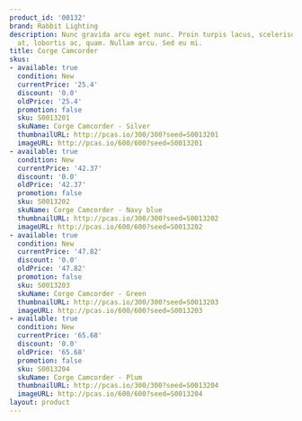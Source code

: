```yaml
---
product_id: '00132'
brand: Rabbit Lighting
description: Nunc gravida arcu eget nunc. Proin turpis lacus, scelerisque vitae, elementum
  at, lobortis ac, quam. Nullam arcu. Sed eu mi.
title: Corge Camcorder
skus:
- available: true
  condition: New
  currentPrice: '25.4'
  discount: '0.0'
  oldPrice: '25.4'
  promotion: false
  sku: S0013201
  skuName: Corge Camcorder - Silver
  thumbnailURL: http://pcas.io/300/300?seed=S0013201
  imageURL: http://pcas.io/600/600?seed=S0013201
- available: true
  condition: New
  currentPrice: '42.37'
  discount: '0.0'
  oldPrice: '42.37'
  promotion: false
  sku: S0013202
  skuName: Corge Camcorder - Navy blue
  thumbnailURL: http://pcas.io/300/300?seed=S0013202
  imageURL: http://pcas.io/600/600?seed=S0013202
- available: true
  condition: New
  currentPrice: '47.82'
  discount: '0.0'
  oldPrice: '47.82'
  promotion: false
  sku: S0013203
  skuName: Corge Camcorder - Green
  thumbnailURL: http://pcas.io/300/300?seed=S0013203
  imageURL: http://pcas.io/600/600?seed=S0013203
- available: true
  condition: New
  currentPrice: '65.68'
  discount: '0.0'
  oldPrice: '65.68'
  promotion: false
  sku: S0013204
  skuName: Corge Camcorder - Plum
  thumbnailURL: http://pcas.io/300/300?seed=S0013204
  imageURL: http://pcas.io/600/600?seed=S0013204
layout: product
---
```

